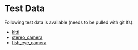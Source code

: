 # Test Data

Following test data is available (needs to be pulled with git lfs):

* [kitti](./kitti/README.md)
* [stereo_camera](./stereo_camera/README.md)
* [fish_eye_camera](./fish_eye_camera/README.md)

